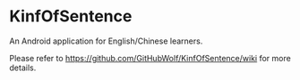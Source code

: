# KinfOfSentence
An Android application for English/Chinese learners.

Please refer to https://github.com/GitHubWolf/KinfOfSentence/wiki for more details.
